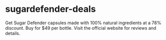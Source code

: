 # sugardefender-deals
Get Sugar Defender capsules made with 100% natural ingredients at a 78% discount. Buy for $49 per bottle. Visit the official website for reviews and details.
